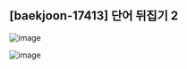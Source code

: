 ## [baekjoon-17413] 단어 뒤집기 2

![image](https://user-images.githubusercontent.com/22045163/109246325-647d7a00-7825-11eb-9fef-5b0a1e3ad25f.png)

![image](https://user-images.githubusercontent.com/22045163/109246346-6fd0a580-7825-11eb-9258-fecb2663898b.png)
